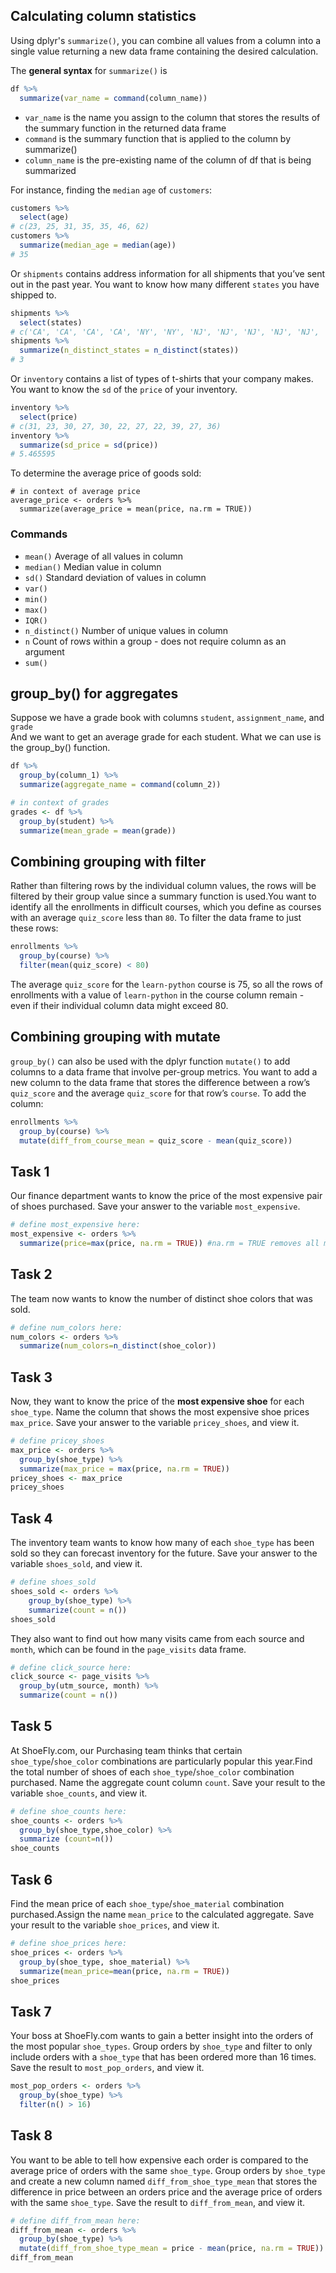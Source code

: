 ## Calculating column statistics
Using dplyr's `summarize()`, you can combine all values from a column into a single value returning a new data frame containing the desired calculation.  

The **general syntax** for `summarize()` is
```r
df %>%
  summarize(var_name = command(column_name))
```
* `var_name` is the name you assign to the column that stores the results of the summary function in the returned data frame
* `command` is the summary function that is applied to the column by summarize()
* `column_name` is the pre-existing name of the column of df that is being summarized


For instance, finding the `median` `age` of `customers`:
```r
customers %>%
  select(age)
# c(23, 25, 31, 35, 35, 46, 62)
customers %>%
  summarize(median_age = median(age))
# 35
```

Or `shipments` contains address information for all shipments that you’ve sent out in the past year. You want to know how many different `states` you have shipped to.
```r
shipments %>%
  select(states)
# c('CA', 'CA', 'CA', 'CA', 'NY', 'NY', 'NJ', 'NJ', 'NJ', 'NJ', 'NJ', 'NJ', 'NJ')
shipments %>%
  summarize(n_distinct_states = n_distinct(states))
# 3
```

Or `inventory` contains a list of types of t-shirts that your company makes. You want to know the `sd` of the `price` of your inventory.
```r
inventory %>%
  select(price)
# c(31, 23, 30, 27, 30, 22, 27, 22, 39, 27, 36)	
inventory %>% 
  summarize(sd_price = sd(price))
# 5.465595
```

To determine the average price of goods sold:
```
# in context of average price
average_price <- orders %>%
  summarize(average_price = mean(price, na.rm = TRUE))
```

### Commands
* `mean()` Average of all values in column
* `median()` Median value in column
* `sd()` Standard deviation of values in column
* `var()`
* `min()`
* `max()`
* `IQR()`
* `n_distinct()` Number of unique values in column
* `n` Count of rows within a group - does not require column as an argument
* `sum()`


## group_by() for aggregates
Suppose we have a grade book with columns `student`, `assignment_name`, and `grade`  
And we want to get an average grade for each student. What we can use is the group_by() function.
```r
df %>%
  group_by(column_1) %>%
  summarize(aggregate_name = command(column_2))

# in context of grades
grades <- df %>%
  group_by(student) %>%
  summarize(mean_grade = mean(grade))

```


## Combining grouping with filter
Rather than filtering rows by the individual column values, the rows will be filtered by their group value since a summary function is used.You want to identify all the enrollments in difficult courses, which you define as courses with an average `quiz_score` less than `80`. To filter the data frame to just these rows:
```r
enrollments %>%
  group_by(course) %>%
  filter(mean(quiz_score) < 80)
```
The average `quiz_score` for the `learn-python` course is 75, so all the rows of enrollments with a value of `learn-python` in the course column remain - even if their individual column data might exceed 80.


## Combining grouping with mutate
`group_by()` can also be used with the dplyr function `mutate()` to add columns to a data frame that involve per-group metrics.
You want to add a new column to the data frame that stores the difference between a row’s `quiz_score` and the average `quiz_score` for that row’s `course`. To add the column:
```r
enrollments %>% 
  group_by(course) %>% 
  mutate(diff_from_course_mean = quiz_score - mean(quiz_score))
```

## Task 1
Our finance department wants to know the price of the most expensive pair of shoes purchased. Save your answer to the variable `most_expensive`.
```r
# define most_expensive here:
most_expensive <- orders %>%
  summarize(price=max(price, na.rm = TRUE)) #na.rm = TRUE removes all missing values before calculating max value
```

## Task 2
The team now wants to know the number of distinct shoe colors that was sold.
```r
# define num_colors here:
num_colors <- orders %>%
  summarize(num_colors=n_distinct(shoe_color))
```

## Task 3
Now, they want to know the price of the **most expensive shoe** for each `shoe_type`. Name the column that shows the most expensive shoe prices `max_price`.
Save your answer to the variable `pricey_shoes`, and view it.
```r
# define pricey_shoes
max_price <- orders %>%
  group_by(shoe_type) %>%
  summarize(max_price = max(price, na.rm = TRUE))
pricey_shoes <- max_price
pricey_shoes
```

## Task 4
The inventory team wants to know how many of each `shoe_type` has been sold so they can forecast inventory for the future.
Save your answer to the variable `shoes_sold`, and view it.
```r
# define shoes_sold
shoes_sold <- orders %>%
    group_by(shoe_type) %>%
    summarize(count = n())
shoes_sold
```

They also want to find out how many visits came from each source and `month`, which can be found in the `page_visits` data frame.
```r
# define click_source here:
click_source <- page_visits %>%
  group_by(utm_source, month) %>%
  summarize(count = n())
```

## Task 5
At ShoeFly.com, our Purchasing team thinks that certain `shoe_type`/`shoe_color` combinations are particularly popular this year.Find the total number of shoes of each `shoe_type`/`shoe_color` combination purchased. Name the aggregate count column `count`. Save your result to the variable `shoe_counts`, and view it.
```r
# define shoe_counts here:
shoe_counts <- orders %>%
  group_by(shoe_type,shoe_color) %>%
  summarize (count=n())
shoe_counts
```

## Task 6
Find the mean price of each `shoe_type`/`shoe_material` combination purchased.Assign the name `mean_price` to the calculated aggregate. Save your result to the variable `shoe_prices`, and view it.
```r
# define shoe_prices here:
shoe_prices <- orders %>%
  group_by(shoe_type, shoe_material) %>%
  summarize(mean_price=mean(price, na.rm = TRUE))
shoe_prices
```

## Task 7
Your boss at ShoeFly.com wants to gain a better insight into the orders of the most popular `shoe_types`.
Group orders by `shoe_type` and filter to only include orders with a `shoe_type` that has been ordered more than 16 times. Save the result to `most_pop_orders`, and view it.
```r
most_pop_orders <- orders %>%
  group_by(shoe_type) %>%
  filter(n() > 16)
```

## Task 8
You want to be able to tell how expensive each order is compared to the average price of orders with the same `shoe_type`.
Group orders by `shoe_type` and create a new column named `diff_from_shoe_type_mean` that stores the difference in price between an orders price and the average price of orders with the same `shoe_type`. Save the result to `diff_from_mean`, and view it.
```r
# define diff_from_mean here:
diff_from_mean <- orders %>%
  group_by(shoe_type) %>%
  mutate(diff_from_shoe_type_mean = price - mean(price, na.rm = TRUE))
diff_from_mean
```
